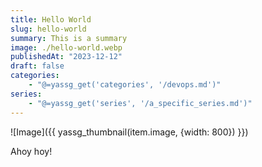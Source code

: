 ```yaml
---
title: Hello World
slug: hello-world
summary: This is a summary
image: ./hello-world.webp
publishedAt: "2023-12-12"
draft: false
categories:
    - "@=yassg_get('categories', '/devops.md')"
series:
    - "@=yassg_get('series', '/a_specific_series.md')"
---
```


![Image]({{ yassg_thumbnail(item.image, {width: 800}) }})

Ahoy hoy!
